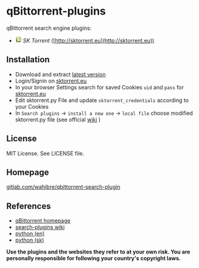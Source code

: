# qBittorrent-plugins

qBittorrent search engine plugins:

- ![Ico](sktorrent.png) *SK Torrent* ([http://sktorrent.eu](http://sktorrent.eu))
 
## Installation
 
- Download and extract [latest version](https://gitlab.com/wahibre/qbittorrent-search-plugin/blob/master/sktorrent.py)
- Login/Signin on [sktorrent.eu](http://sktorrent.eu)
- In your browser Settings search for saved Cookies `uid` and `pass` for [sktorrent.eu](http://sktorrent.eu)
- Edit sktorrent.py File and update `sktorrent_credentials` according to your Cookies
- In `Search plugins` -> `install a new one` -> `local file` choose modified sktorrent.py file (see official [wiki](https://github.com/qbittorrent/search-plugins/wiki/Install-search-plugins) )


## License

MIT License. See LICENSE file.


## Homepage
[gitlab.com/wahibre/qbittorrent-search-plugin](https://gitlab.com/wahibre/qbittorrent-search-plugin)


## References

- [qBittorrent homepage](https://github.com/qbittorrent/qBittorrent/wiki)
- [search-plugins wiki](https://github.com/qbittorrent/search-plugins/wiki)
- [python (en)](https://docs.python.org/3/reference/index.html)
- [python (sk)](http://python.input.sk/)

**Use the plugins and the websites they refer to at your own risk. You are personally responsible for following your country's copyright laws.**